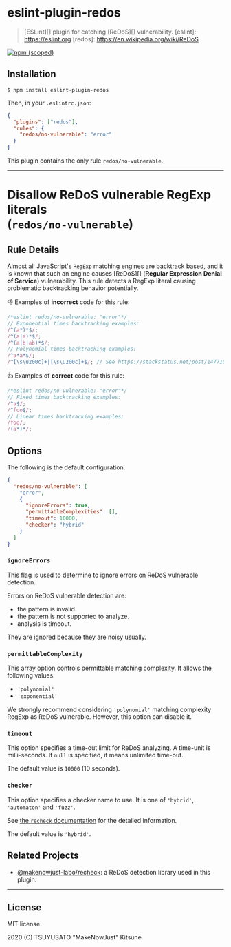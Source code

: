# eslint-plugin-redos

> [ESLint][] plugin for catching [ReDoS][] vulnerability.
> [eslint]: https://eslint.org
> [redos]: https://en.wikipedia.org/wiki/ReDoS

[![npm (scoped)](https://img.shields.io/npm/v/eslint-plugin-redos?logo=javascript&style=for-the-badge)](https://www.npmjs.com/package/eslint-plugin-redos)

## Installation

```console
$ npm install eslint-plugin-redos
```

Then, in your `.eslintrc.json`:

```json
{
  "plugins": ["redos"],
  "rules": {
    "redos/no-vulnerable": "error"
  }
}
```

This plugin contains the only rule `redos/no-vulnerable`.

---

Disallow ReDoS vulnerable RegExp literals \
(`redos/no-vulnerable`)
===

## Rule Details

Almost all JavaScript's `RegExp` matching engines are backtrack based,
and it is known that such an engine causes [ReDoS][] (**Regular Expression Denial of Service**) vulnerability.
This rule detects a RegExp literal causing problematic backtracking behavior potentially.

:-1: Examples of **incorrect** code for this rule:

```javascript
/*eslint redos/no-vulnerable: "error"*/
// Exponential times backtracking examples:
/^(a*)*$/;
/^(a|a)*$/;
/^(a|b|ab)*$/;
// Polynomial times backtracking examples:
/^a*a*$/;
/^[\s\u200c]+|[\s\u200c]+$/; // See https://stackstatus.net/post/147710624694/outage-postmortem-july-20-2016.
```

:+1: Examples of **correct** code for this rule:

```javascript
/*eslint redos/no-vulnerable: "error"*/
// Fixed times backtracking examples:
/^a$/;
/^foo$/;
// Linear times backtracking examples;
/foo/;
/(a*)*/;
```

## Options

The following is the default configuration.

```json
{
  "redos/no-vulnerable": [
    "error",
    {
      "ignoreErrors": true,
      "permittableComplexities": [],
      "timeout": 10000,
      "checker": "hybrid"
    }
  ]
}
```

### `ignoreErrors`

This flag is used to determine to ignore errors on ReDoS vulnerable detection.

Errors on ReDoS vulnerable detection are:

- the pattern is invalid.
- the pattern is not supported to analyze.
- analysis is timeout.

They are ignored because they are noisy usually.

### `permittableComplexity`

This array option controls permittable matching complexity.
It allows the following values.

- `'polynomial'`
- `'exponential'`

We strongly recommend considering `'polynomial'` matching complexity RegExp as ReDoS vulnerable.
However, this option can disable it.

### `timeout`

This option specifies a time-out limit for ReDoS analyzing.
A time-unit is milli-seconds.
If `null` is specified, it means unlimited time-out.

The default value is `10000` (10 seconds).

### `checker`

This option specifies a checker name to use.
It is one of `'hybrid'`, `'automaton'` and `'fuzz'`.

See [the `recheck` documentation](https://github.com/MakeNowJust-Labo/recheck/blob/main/packages/recheck/README.md) for the detailed information.

The default value is `'hybrid'`.

## Related Projects

- [@makenowjust-labo/recheck](https://makenowjust-labo.github.io/recheck): a ReDoS detection library used in this plugin.

---

## License

MIT license.

2020 (C) TSUYUSATO "MakeNowJust" Kitsune
